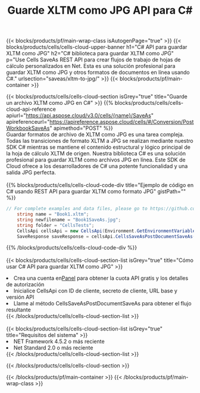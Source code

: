 ﻿---
title:  Guarde XLTM como JPG API para C#
description:  Usando Aspose.Cells Cloud SDK para C# para guardar el archivo de formato XLTM como archivo de formato JPG.
url: /es/net/saveas/xltm-to-jpg/
---
{{< blocks/products/pf/main-wrap-class isAutogenPage="true" >}}
{{< blocks/products/cells/cells-cloud-upper-banner h1="C# API para guardar XLTM como JPG" h2="C# biblioteca para guardar XLTM como JPG" p="Use Cells SaveAs REST API para crear flujos de trabajo de hojas de cálculo personalizados en Net. Esta es una solución profesional para guardar XLTM como JPG y otros formatos de documentos en línea usando C#." urlsection="saveas/xltm-to-jpg/" >}}
{{< blocks/products/pf/main-container >}}

{{< blocks/products/cells/cells-cloud-section isGrey="true" title="Guarde un archivo XLTM como JPG en C#" >}}
{{% blocks/products/cells/cells-cloud-api-reference apiurl="https://api.aspose.cloud/v3.0/cells/{name}/SaveAs" apireferenceurl="https://apireference.aspose.cloud/cells/#/Conversion/PostWorkbookSaveAs" apimethod="POST" %}}
<br/>
Guardar formatos de archivo de XLTM como JPG es una tarea compleja. Todas las transiciones de formato XLTM a JPG se realizan mediante nuestro SDK C# mientras se mantiene el contenido estructural y lógico principal de la hoja de cálculo XLTM de origen. Nuestra biblioteca C# es una solución profesional para guardar XLTM como archivos JPG en línea. Este SDK de Cloud ofrece a los desarrolladores de C# una potente funcionalidad y una salida JPG perfecta.
<br/>
<br/>
{{% blocks/products/cells/cells-cloud-code-div title="Ejemplo de código en C# usando REST API para guardar XLTM como formato JPG" gistPath="" %}}
  
```cs
// For complete examples and data files, please go to https://github.com/aspose-cells-cloud/aspose-cells-cloud-dotnet/
    string name = "Book1.xltm";
    string newfilename = "Book1SaveAs.jpg";
    string folder = "CellsTests";
    CellsApi cellsApi = new CellsApi(Environment.GetEnvironmentVariable("ProductClientId"), Environment.GetEnvironmentVariable("ProductClientSecret"));
    SaveResponse saveResponse = cellsApi.CellsSaveAsPostDocumentSaveAs(name, null, newfilename, null,null,folder);
```
  
{{% /blocks/products/cells/cells-cloud-code-div %}}
<br/>
<br/>
{{< blocks/products/cells/cells-cloud-section-list isGrey="true" title="Cómo usar C# API para guardar XLTM como JPG" >}}
<li> Crea una cuenta en<a href="https://dashboard.aspose.cloud/">Panel</a> para obtener la cuota API gratis y los detalles de autorización</li>
<li>Inicialice CellsApi con ID de cliente, secreto de cliente, URL base y versión API</li>
<li>Llame al método CellsSaveAsPostDocumentSaveAs para obtener el flujo resultante</li>
{{< /blocks/products/cells/cells-cloud-section-list >}}
<br/>
<br/>
{{< blocks/products/cells/cells-cloud-section-list isGrey="true" title="Requisitos del sistema" >}}
<li>NET Framework 4.5.2 o más reciente</li>
<li>Net Standard 2.0 o más reciente</li>
{{< /blocks/products/cells/cells-cloud-section-list >}}

{{< /blocks/products/cells/cells-cloud-section >}}

{{< /blocks/products/pf/main-container >}}
{{< /blocks/products/pf/main-wrap-class >}}
